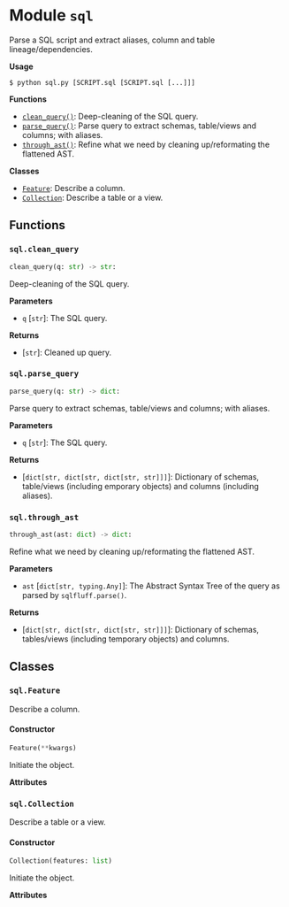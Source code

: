 # Module `sql`

Parse a SQL script and extract aliases, column and table lineage/dependencies.

**Usage**

```shell
$ python sql.py [SCRIPT.sql [SCRIPT.sql [...]]]
```

**Functions**

- [`clean_query()`](#sqlclean_query): Deep-cleaning of the SQL query.
- [`parse_query()`](#sqlparse_query): Parse query to extract schemas, table/views and
  columns; with aliases.
- [`through_ast()`](#sqlthrough_ast): Refine what we need by cleaning up/reformating the
  flattened AST.

**Classes**

- [`Feature`](#sqlfeature): Describe a column.
- [`Collection`](#sqlcollection): Describe a table or a view.

## Functions

### `sql.clean_query`

```python
clean_query(q: str) -> str:
```

Deep-cleaning of the SQL query.

**Parameters**

- `q` \[`str`\]: The SQL query.

**Returns**

- \[`str`\]: Cleaned up query.

### `sql.parse_query`

```python
parse_query(q: str) -> dict:
```

Parse query to extract schemas, table/views and columns; with aliases.

**Parameters**

- `q` \[`str`\]: The SQL query.

**Returns**

- \[`dict[str, dict[str, dict[str, str]]]`\]: Dictionary of schemas, table/views
  (including emporary objects) and columns (including aliases).

### `sql.through_ast`

```python
through_ast(ast: dict) -> dict:
```

Refine what we need by cleaning up/reformating the flattened AST.

**Parameters**

- `ast` \[`dict[str, typing.Any]`\]: The Abstract Syntax Tree of the query as parsed by
  `sqlfluff.parse()`.

**Returns**

- \[`dict[str, dict[str, dict[str, str]]]`\]: Dictionary of schemas, tables/views
  (including temporary objects) and columns.

## Classes

### `sql.Feature`

Describe a column.

#### Constructor

```python
Feature(**kwargs)
```

Initiate the object.

**Attributes**

### `sql.Collection`

Describe a table or a view.

#### Constructor

```python
Collection(features: list)
```

Initiate the object.

**Attributes**
